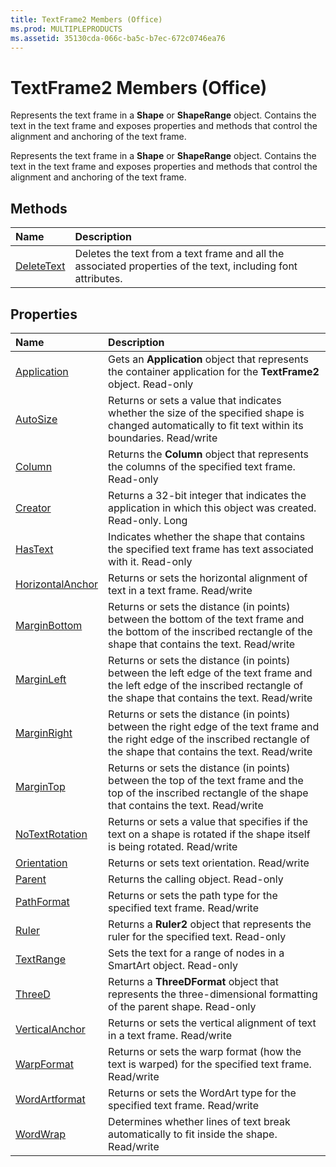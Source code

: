 ```yaml
---
title: TextFrame2 Members (Office)
ms.prod: MULTIPLEPRODUCTS
ms.assetid: 35130cda-066c-ba5c-b7ec-672c0746ea76
---
```



# TextFrame2 Members (Office)
Represents the text frame in a  **Shape** or **ShapeRange** object. Contains the text in the text frame and exposes properties and methods that control the alignment and anchoring of the text frame.

Represents the text frame in a  **Shape** or **ShapeRange** object. Contains the text in the text frame and exposes properties and methods that control the alignment and anchoring of the text frame.


## Methods



|**Name**|**Description**|
|:-----|:-----|
|[DeleteText](textframe2-deletetext-method-office.md)|Deletes the text from a text frame and all the associated properties of the text, including font attributes.|

## Properties



|**Name**|**Description**|
|:-----|:-----|
|[Application](textframe2-application-property-office.md)|Gets an  **Application** object that represents the container application for the **TextFrame2** object. Read-only|
|[AutoSize](textframe2-autosize-property-office.md)| Returns or sets a value that indicates whether the size of the specified shape is changed automatically to fit text within its boundaries. Read/write|
|[Column](textframe2-column-property-office.md)|Returns the  **Column** object that represents the columns of the specified text frame. Read-only|
|[Creator](textframe2-creator-property-office.md)|Returns a 32-bit integer that indicates the application in which this object was created. Read-only. Long|
|[HasText](textframe2-hastext-property-office.md)|Indicates whether the shape that contains the specified text frame has text associated with it. Read-only|
|[HorizontalAnchor](textframe2-horizontalanchor-property-office.md)| Returns or sets the horizontal alignment of text in a text frame. Read/write|
|[MarginBottom](textframe2-marginbottom-property-office.md)|Returns or sets the distance (in points) between the bottom of the text frame and the bottom of the inscribed rectangle of the shape that contains the text. Read/write|
|[MarginLeft](textframe2-marginleft-property-office.md)|Returns or sets the distance (in points) between the left edge of the text frame and the left edge of the inscribed rectangle of the shape that contains the text. Read/write|
|[MarginRight](textframe2-marginright-property-office.md)|Returns or sets the distance (in points) between the right edge of the text frame and the right edge of the inscribed rectangle of the shape that contains the text. Read/write|
|[MarginTop](textframe2-margintop-property-office.md)|Returns or sets the distance (in points) between the top of the text frame and the top of the inscribed rectangle of the shape that contains the text. Read/write|
|[NoTextRotation](textframe2-notextrotation-property-office.md)|Returns or sets a value that specifies if the text on a shape is rotated if the shape itself is being rotated. Read/write|
|[Orientation](textframe2-orientation-property-office.md)|Returns or sets text orientation. Read/write|
|[Parent](textframe2-parent-property-office.md)|Returns the calling object. Read-only|
|[PathFormat](textframe2-pathformat-property-office.md)|Returns or sets the path type for the specified text frame. Read/write|
|[Ruler](textframe2-ruler-property-office.md)|Returns a  **Ruler2** object that represents the ruler for the specified text. Read-only|
|[TextRange](textframe2-textrange-property-office.md)|Sets the text for a range of nodes in a SmartArt object. Read-only|
|[ThreeD](textframe2-threed-property-office.md)|Returns a  **ThreeDFormat** object that represents the three-dimensional formatting of the parent shape. Read-only|
|[VerticalAnchor](textframe2-verticalanchor-property-office.md)|Returns or sets the vertical alignment of text in a text frame. Read/write|
|[WarpFormat](textframe2-warpformat-property-office.md)|Returns or sets the warp format (how the text is warped) for the specified text frame. Read/write|
|[WordArtformat](textframe2-wordartformat-property-office.md)|Returns or sets the WordArt type for the specified text frame. Read/write|
|[WordWrap](textframe2-wordwrap-property-office.md)|Determines whether lines of text break automatically to fit inside the shape. Read/write|

